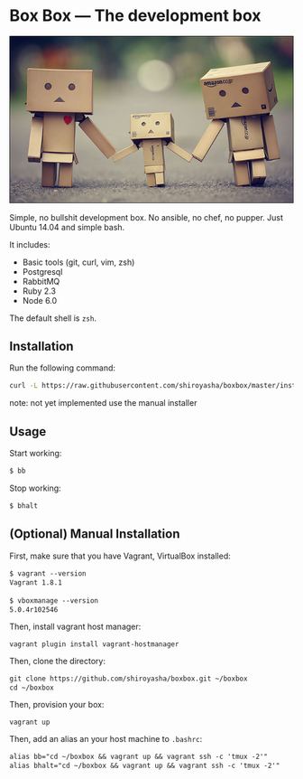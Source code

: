 # Box Box &mdash; The development box

![Box Box devlopment machine](docs/logo.jpg)

Simple, no bullshit development box. No ansible, no chef, no pupper. Just Ubuntu 14.04 and simple bash.

It includes:

- Basic tools (git, curl, vim, zsh)
- Postgresql
- RabbitMQ
- Ruby 2.3
- Node 6.0

The default shell is `zsh`.

## Installation

Run the following command:

``` bash
curl -L https://raw.githubusercontent.com/shiroyasha/boxbox/master/install | bash
```

note: not yet implemented use the manual installer

## Usage

Start working:

``` bash
$ bb
```

Stop working:

``` bash
$ bhalt
```

## (Optional) Manual Installation

First, make sure that you have Vagrant, VirtualBox installed:

```
$ vagrant --version
Vagrant 1.8.1

$ vboxmanage --version
5.0.4r102546
```

Then, install vagrant host manager:

```
vagrant plugin install vagrant-hostmanager
```

Then, clone the directory:

```
git clone https://github.com/shiroyasha/boxbox.git ~/boxbox
cd ~/boxbox
```

Then, provision your box:

```
vagrant up
```

Then, add an alias an your host machine to `.bashrc`:

```
alias bb="cd ~/boxbox && vagrant up && vagrant ssh -c 'tmux -2'"
alias bhalt="cd ~/boxbox && vagrant up && vagrant ssh -c 'tmux -2'"
```
